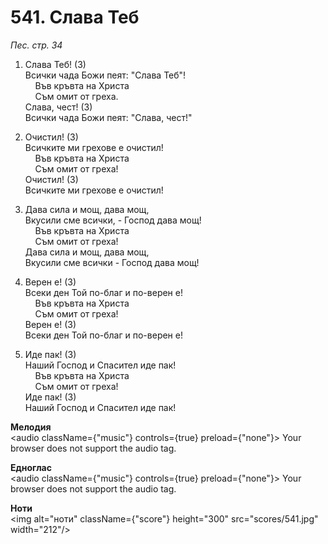 # 541. Слава Теб  

*Пес. стр. 34*  

1. Слава Теб! (3)  
Всички чада Божи пеят: "Слава Теб"!  
    Във кръвта на Христа  
    Съм омит от греха.  
Слава, чест! (3)  
Всички чада Божи пеят: "Слава, чест!"  

2. Очистил! (3)  
Всичките ми грехове е очистил!  
    Във кръвта на Христа  
    Съм омит от греха!  
Очистил! (3)  
Всичките ми грехове е очистил!  

3. Дава сила и мощ, дава мощ,  
Вкусили сме всички, - Господ дава мощ!  
    Във кръвта на Христа  
    Съм омит от греха!  
Дава сила и мощ, дава мощ,  
Вкусили сме всички - Господ дава мощ!  

4. Верен е! (3)  
Всеки ден Той по-благ и по-верен е!  
    Във кръвта на Христа  
    Съм омит от греха!  
Верен е! (3)  
Всеки ден Той по-благ и по-верен е!  

5. Иде пак! (3)  
Наший Господ и Спасител иде пак!  
    Във кръвта на Христа  
    Съм омит от греха!  
Иде пак! (3)  
Наший Господ и Спасител иде пак!  

__Мелодия__  
<audio className={"music"} controls={true} preload={"none"}><source src="mp3/541.mp3" type="audio/mpeg"/>
Your browser does not support the audio tag.
</audio>  

__Едноглас__  
<audio className={"music"} controls={true} preload={"none"}><source src="transp/541.mp3" type="audio/mpeg"/>
Your browser does not support the audio tag.
</audio>  

__Ноти__  
<img alt="ноти" className={"score"} height="300" src="scores/541.jpg" width="212"/>
